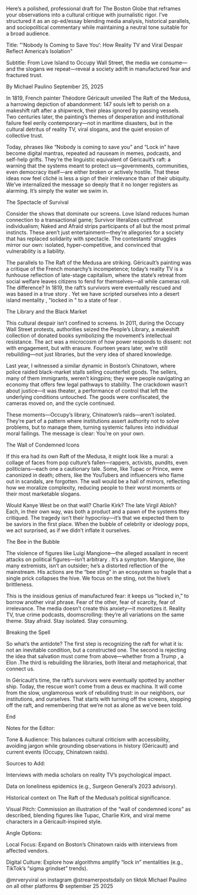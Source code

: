 
Here’s a polished, professional draft for The Boston Globe that reframes your observations into a cultural critique with journalistic rigor. I’ve structured it as an op-ed/essay blending media analysis, historical parallels, and sociopolitical commentary while maintaining a neutral tone suitable for a broad audience.



Title:
"‘Nobody Is Coming to Save You’: How Reality TV and Viral Despair Reflect America’s Isolation"


Subtitle:
From Love Island to Occupy Wall Street, the media we consume—and the slogans we repeat—reveal a society adrift in manufactured fear and fractured trust.



By Michael Paulino
September 25, 2025


In 1819, French painter Théodore Géricault unveiled The Raft of the Medusa, a harrowing depiction of abandonment: 147 souls left to perish on a makeshift raft after a shipwreck, their pleas ignored by passing vessels. Two centuries later, the painting’s themes of desperation and institutional failure feel eerily contemporary—not in maritime disasters, but in the cultural detritus of reality TV, viral slogans, and the quiet erosion of collective trust.


  Today, phrases like “Nobody is coming to save you” and “Lock in” have become digital mantras, repeated ad nauseam in memes, podcasts, and self-help grifts. They’re the linguistic equivalent of Géricault’s raft: a warning that the systems meant to protect us—governments, communities, even democracy itself—are either broken or actively hostile. That these ideas now feel cliché is less a sign of their irrelevance than of their ubiquity. We’ve internalized the message so deeply that it no longer registers as alarming. It’s simply the water we swim in.


The Spectacle of Survival

Consider the shows that dominate our screens. Love Island reduces human connection to a transactional game; Survivor literalizes cutthroat individualism; Naked and Afraid strips participants of all but the most primal instincts. These aren’t just entertainment—they’re allegories for a society that has replaced solidarity with spectacle. The contestants’ struggles mirror our own: isolated, hyper-competitive, and convinced that vulnerability is a liability.


The parallels to The Raft of the Medusa are striking. Géricault’s painting was a critique of the French monarchy’s incompetence; today’s reality TV is a funhouse reflection of late-stage capitalism, where the state’s retreat from social welfare leaves citizens to fend for themselves—all while cameras roll. The difference? In 1819, the raft’s survivors were eventually rescued and was based in a true story . Yet we have scripted ourselves into a desert island mentality , "locked in " to a state of fear .


The Library and the Black Market

This cultural despair isn’t confined to screens. In 2011, during the Occupy Wall Street protests, authorities seized the People’s Library, a makeshift collection of donated books symbolizing the movement’s intellectual resistance. The act was a microcosm of how power responds to dissent: not with engagement, but with erasure. Fourteen years later, we’re still rebuilding—not just libraries, but the very idea of shared knowledge.


Last year, I witnessed a similar dynamic in Boston’s Chinatown, where police raided black-market stalls selling counterfeit goods. The sellers, many of them immigrants, weren’t kingpins; they were people navigating an economy that offers few legal pathways to stability. The crackdown wasn’t about justice—it was theater, a performance of control that left the underlying conditions untouched. The goods were confiscated, the cameras moved on, and the cycle continued.


These moments—Occupy’s library, Chinatown’s raids—aren’t isolated. They’re part of a pattern where institutions assert authority not to solve problems, but to manage them, turning systemic failures into individual moral failings. The message is clear: You’re on your own.


The Wall of Condemned Icons

If this era had its own Raft of the Medusa, it might look like a mural: a collage of faces from pop culture’s fallen—rappers, activists, pundits, even politicians—each one a cautionary tale. Some, like Tupac or Prince, were canonized in death; others, like the YouTubers and influencers who flame out in scandals, are forgotten. The wall would be a hall of mirrors, reflecting how we moralize complexity, reducing people to their worst moments or their most marketable slogans.


Would Kanye West be on that wall? Charlie Kirk? The late Virgil Abloh? Each, in their own way, was both a product and a pawn of the systems they critiqued. The tragedy isn’t their hypocrisy—it’s that we expected them to be saviors in the first place. When the bubble of celebrity or ideology pops, we act surprised, as if we didn’t inflate it ourselves.


The Bee in the Bubble

The violence of figures like Luigi Mangione—the alleged assailant in recent attacks on political figures—isn’t arbitrary . It’s a symptom. Mangione, like many extremists, isn’t an outsider; he’s a distorted reflection of the mainstream. His actions are the “bee sting” in an ecosystem so fragile that a single prick collapses the hive. We focus on the sting, not the hive’s brittleness.


This is the insidious genius of manufactured fear: it keeps us “locked in,” to borrow another viral phrase. Fear of the other, fear of scarcity, fear of irrelevance. The media doesn’t create this anxiety—it monetizes it. Reality TV, true crime podcasts, doomscrolling: they’re all variations on the same theme. Stay afraid. Stay isolated. Stay consuming.


Breaking the Spell

So what’s the antidote? The first step is recognizing the raft for what it is: not an inevitable condition, but a constructed one. The second is rejecting the idea that salvation must come from above—whether from a Trump , a Elon .The third is rebuilding the libraries, both literal and metaphorical, that connect us.


In Géricault’s time, the raft’s survivors were eventually spotted by another ship. Today, the rescue won’t come from a deus ex machina. It will come from the slow, unglamorous work of rebuilding trust: in our neighbors, our institutions, and ourselves. That starts with turning off the screens, stepping off the raft, and remembering that we’re not as alone as we’ve been told.



End



Notes for the Editor:


Tone & Audience: This balances cultural criticism with accessibility, avoiding jargon while grounding observations in history (Géricault) and current events (Occupy, Chinatown raids).

Sources to Add:

Interviews with media scholars on reality TV’s psychological impact.

Data on loneliness epidemics (e.g., Surgeon General’s 2023 advisory).

Historical context on The Raft of the Medusa’s political significance.



Visual Pitch: Commission an illustration of the “wall of condemned icons” as described, blending figures like Tupac, Charlie Kirk, and viral meme characters in a Géricault-inspired style.

Angle Options:

Local Focus: Expand on Boston’s Chinatown raids with interviews from affected vendors.

Digital Culture: Explore how algorithms amplify “lock in” mentalities (e.g., TikTok’s “sigma grindset” trends).




@mrveryviral on instagram @streamerpostsdaily on tiktok Michael Paulino on all other platforms ©️ september 25 2025
